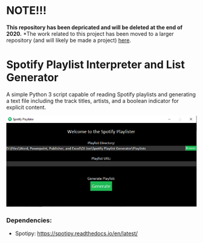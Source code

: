# NOTE!!!
**This repository has been depricated and will be deleted at the end of 2020.**
*The work related to this project has been moved to a larger repository (and will likely be made a project) [here](https://github.com/engineerjoe440/KRNCApps).

# Spotify Playlist Interpreter and List Generator

A simple Python 3 script capable of reading Spotify playlists
and generating a text file including the track titles, artists,
and a boolean indicator for explicit content.

![Spotify Playlister](playlister.png)

### Dependencies:
- Spotipy: https://spotipy.readthedocs.io/en/latest/
